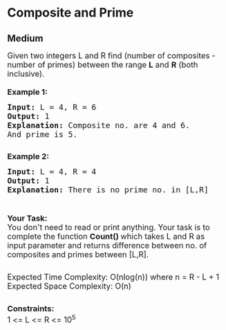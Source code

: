 # Composite and Prime
## Medium
<div class="problems_problem_content__Xm_eO"><p><span style="font-size:18px">Given two integers L and R find (number of composites - number of primes) between the range <strong>L</strong> and <strong>R</strong> (both inclusive).<br>
<br>
<strong>Example 1:</strong></span></p>

<pre><span style="font-size:18px"><strong>Input: </strong>L = 4, R = 6
<strong>Output: </strong>1
<strong>Explanation: </strong>Composite no. are 4 and 6.
And prime is 5.
</span>
</pre>

<p><span style="font-size:18px"><strong>Example 2:</strong></span></p>

<pre><span style="font-size:18px"><strong>Input: </strong>L = 4, R = 4
<strong>Output: </strong>1
<strong>Explanation: </strong>There is no prime no. in [L,R]</span>
</pre>

<p>&nbsp;</p>

<p><span style="font-size:18px"><strong>Your Task:</strong><br>
You don't need to read or print anything. Your task is to complete the function&nbsp;<strong>Count()&nbsp;</strong>which takes L and R as input parameter and returns difference between no. of composites and primes between [L,R].</span><br>
&nbsp;</p>

<p><span style="font-size:18px">Expected Time Complexity: O(nlog(n)) where n = R - L + 1<br>
Expected Space Complexity: O(n)</span><br>
&nbsp;</p>

<p><span style="font-size:18px"><strong>Constraints:</strong><br>
1 &lt;= L &lt;= R &lt;= 10<sup>5</sup>&nbsp;</span></p>
</div>